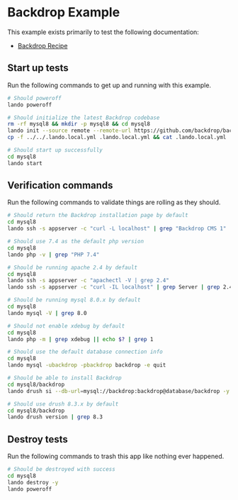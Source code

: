 Backdrop Example
================

This example exists primarily to test the following documentation:

* [Backdrop Recipe](https://docs.devwithlando.io/tutorials/backdrop.html)

Start up tests
--------------

Run the following commands to get up and running with this example.

```bash
# Should poweroff
lando poweroff

# Should initialize the latest Backdrop codebase
rm -rf mysql8 && mkdir -p mysql8 && cd mysql8
lando init --source remote --remote-url https://github.com/backdrop/backdrop/releases/download/1.20.3/backdrop.zip --recipe backdrop --webroot backdrop --name lando-backdrop-mysql8 --option database=mysql:8.0.22
cp -f ../../.lando.local.yml .lando.local.yml && cat .lando.local.yml

# Should start up successfully
cd mysql8
lando start
```

Verification commands
---------------------

Run the following commands to validate things are rolling as they should.

```bash
# Should return the Backdrop installation page by default
cd mysql8
lando ssh -s appserver -c "curl -L localhost" | grep "Backdrop CMS 1"

# Should use 7.4 as the default php version
cd mysql8
lando php -v | grep "PHP 7.4"

# Should be running apache 2.4 by default
cd mysql8
lando ssh -s appserver -c "apachectl -V | grep 2.4"
lando ssh -s appserver -c "curl -IL localhost" | grep Server | grep 2.4

# Should be running mysql 8.0.x by default
cd mysql8
lando mysql -V | grep 8.0

# Should not enable xdebug by default
cd mysql8
lando php -m | grep xdebug || echo $? | grep 1

# Should use the default database connection info
cd mysql8
lando mysql -ubackdrop -pbackdrop backdrop -e quit

# Should be able to install Backdrop
cd mysql8/backdrop
lando drush si --db-url=mysql://backdrop:backdrop@database/backdrop -y

# Should use drush 8.3.x by default
cd mysql8/backdrop
lando drush version | grep 8.3
```

Destroy tests
-------------

Run the following commands to trash this app like nothing ever happened.

```bash
# Should be destroyed with success
cd mysql8
lando destroy -y
lando poweroff
```
